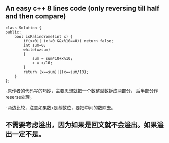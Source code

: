 ## An easy c++ 8 lines code (only reversing till half and then compare)

```
class Solution {
public:
    bool isPalindrome(int x) {
        if(x<0|| (x!=0 &&x%10==0)) return false;
        int sum=0;
        while(x>sum)
        {
            sum = sum*10+x%10;
            x = x/10;
        }
        return (x==sum)||(x==sum/10);
    }
};
```
-原作者的代码写的巧妙，主要思想就把一个数整型数拆成两部分， 后半部分作reserse处理。

-两边比较，注意如果数x是基数位，要把中间的数除去。

## 不需要考虑溢出，因为如果是回文就不会溢出。如果溢出一定不是。
